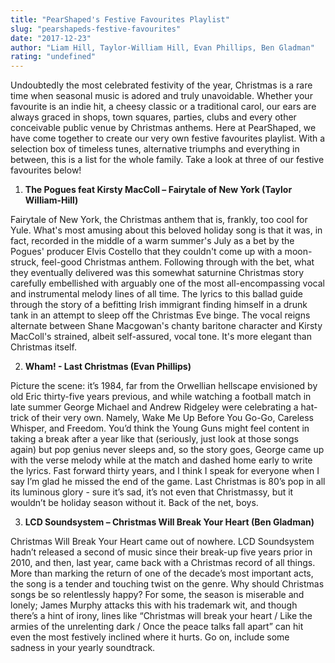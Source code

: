 ```yaml
---
title: "PearShaped's Festive Favourites Playlist"
slug: "pearshapeds-festive-favourites"
date: "2017-12-23"
author: "Liam Hill, Taylor-William Hill, Evan Phillips, Ben Gladman"
rating: "undefined"
---
```


Undoubtedly the most celebrated festivity of the year, Christmas is a rare time when seasonal music is adored and truly unavoidable. Whether your favourite is an indie hit, a cheesy classic or a traditional carol, our ears are always graced in shops, town squares, parties, clubs and every other conceivable public venue by Christmas anthems. Here at PearShaped, we have come together to create our very own festive favourites playlist. With a selection box of timeless tunes, alternative triumphs and everything in between, this is a list for the whole family. Take a look at three of our festive favourites below!

1. **The Pogues feat Kirsty MacColl – Fairytale of New York (Taylor William-Hill)**

Fairytale of New York, the Christmas anthem that is, frankly, too cool for Yule. What's most amusing about this beloved holiday song is that it was, in fact, recorded in the middle of a warm summer's July as a bet by the Pogues' producer Elvis Costello that they couldn't come up with a moon-struck, feel-good Christmas anthem. Following through with the bet, what they eventually delivered was this somewhat saturnine Christmas story carefully embellished with arguably one of the most all-encompassing vocal and instrumental melody lines of all time. The lyrics to this ballad guide through the story of a befitting Irish immigrant finding himself in a drunk tank in an attempt to sleep off the Christmas Eve binge. The vocal reigns alternate between Shane Macgowan's chanty baritone character and Kirsty MacColl's strained, albeit self-assured, vocal tone. It's more elegant than Christmas itself.

2. **Wham! - Last Christmas (Evan Phillips)**

Picture the scene: it’s 1984, far from the Orwellian hellscape envisioned by old Eric thirty-five years previous, and while watching a football match in late summer George Michael and Andrew Ridgeley were celebrating a hat-trick of their very own. Namely, Wake Me Up Before You Go-Go, Careless Whisper, and Freedom. You’d think the Young Guns might feel content in taking a break after a year like that (seriously, just look at those songs again) but pop genius never sleeps and, so the story goes, George came up with the verse melody while at the match and dashed home early to write the lyrics. Fast forward thirty years, and I think I speak for everyone when I say I’m glad he missed the end of the game. Last Christmas is 80’s pop in all its luminous glory - sure it’s sad, it’s not even that Christmassy, but it wouldn’t be holiday season without it. Back of the net, boys.

3. **LCD Soundsystem – Christmas Will Break Your Heart (Ben Gladman)**

Christmas Will Break Your Heart came out of nowhere. LCD Soundsystem hadn’t released a second of music since their break-up five years prior in 2010, and then, last year, came back with a Christmas record of all things. More than marking the return of one of the decade’s most important acts, the song is a tender and touching twist on the genre. Why should Christmas songs be so relentlessly happy? For some, the season is miserable and lonely; James Murphy attacks this with his trademark wit, and though there’s a hint of irony, lines like “Christmas will break your heart / Like the armies of the unrelenting dark / Once the peace talks fall apart” can hit even the most festively inclined where it hurts. Go on, include some sadness in your yearly soundtrack.
